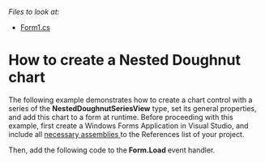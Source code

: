 <!-- default file list -->
*Files to look at*:

* [Form1.cs](./CS/NestedDoughnut/Form1.cs)
<!-- default file list end -->
# How to create a Nested Doughnut chart


<p>The following example demonstrates how to create a chart control with a series of the <strong>Nested</strong><strong>DoughnutSeriesView</strong>  type, set its general properties, and add this chart to a form at runtime. Before proceeding with this example, first create a Windows Forms Application in Visual Studio, and include all <a href="https://help.devexpress.com/#WindowsForms/CustomDocument3160"><u>necessary assemblies</u></a><u> </u> to the References list of your project.<br />
</p><p>Then, add the following code to the<strong> </strong><strong>Form.Load</strong><strong> </strong>event handler.</p><br />


<br/>


